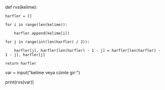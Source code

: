 def rvs(kelime):

    harfler = []
    
    for i in range(len(kelime)):
    
        harfler.append(kelime[i])
        
    for j in range(int(len(harfler) / 2)):
    
        harfler[j], harfler[len(harfler) - 1 - j] = harfler[len(harfler) - 1 - j], harfler[j]
        
    return harfler


var = input("kelime veya cümle gir:")

print(rvs(var))

